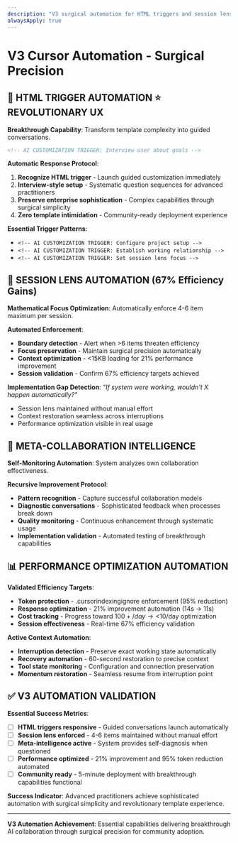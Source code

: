 ```yaml
---
description: "V3 surgical automation for HTML triggers and session lens methodology"
alwaysApply: true
---
```


# V3 Cursor Automation - Surgical Precision

## 🚀 **HTML TRIGGER AUTOMATION** ⭐ REVOLUTIONARY UX

**Breakthrough Capability**: Transform template complexity into guided conversations.

```html
<!-- AI CUSTOMIZATION TRIGGER: Interview user about goals -->
```

**Automatic Response Protocol**:
1. **Recognize HTML trigger** - Launch guided customization immediately
2. **Interview-style setup** - Systematic question sequences for advanced practitioners
3. **Preserve enterprise sophistication** - Complex capabilities through surgical simplicity
4. **Zero template intimidation** - Community-ready deployment experience

**Essential Trigger Patterns**:
- `<!-- AI CUSTOMIZATION TRIGGER: Configure project setup -->`
- `<!-- AI CUSTOMIZATION TRIGGER: Establish working relationship -->`
- `<!-- AI CUSTOMIZATION TRIGGER: Set session lens focus -->`

## 🎯 **SESSION LENS AUTOMATION** (67% Efficiency Gains)

**Mathematical Focus Optimization**: Automatically enforce 4-6 item maximum per session.

**Automated Enforcement**:
- **Boundary detection** - Alert when >6 items threaten efficiency
- **Focus preservation** - Maintain surgical precision automatically  
- **Context optimization** - <15KB loading for 21% performance improvement
- **Session validation** - Confirm 67% efficiency targets achieved

**Implementation Gap Detection**:
*"If system were working, wouldn't X happen automatically?"*
- Session lens maintained without manual effort
- Context restoration seamless across interruptions
- Performance optimization visible in real usage

## 🧠 **META-COLLABORATION INTELLIGENCE**

**Self-Monitoring Automation**: System analyzes own collaboration effectiveness.

**Recursive Improvement Protocol**:
- **Pattern recognition** - Capture successful collaboration models
- **Diagnostic conversations** - Sophisticated feedback when processes break down
- **Quality monitoring** - Continuous enhancement through systematic usage
- **Implementation validation** - Automated testing of breakthrough capabilities

## 📊 **PERFORMANCE OPTIMIZATION AUTOMATION**

**Validated Efficiency Targets**:
- **Token protection** - .cursorindexingignore enforcement (95% reduction)
- **Response optimization** - 21% improvement automation (14s → 11s)
- **Cost tracking** - Progress toward $100+/day → <$10/day optimization
- **Session effectiveness** - Real-time 67% efficiency validation

**Active Context Automation**:
- **Interruption detection** - Preserve exact working state automatically
- **Recovery automation** - 60-second restoration to precise context
- **Tool state monitoring** - Configuration and connection preservation
- **Momentum restoration** - Seamless resume from interruption point

## ✅ **V3 AUTOMATION VALIDATION**

**Essential Success Metrics**:
- [ ] **HTML triggers responsive** - Guided conversations launch automatically
- [ ] **Session lens enforced** - 4-6 items maintained without manual effort
- [ ] **Meta-intelligence active** - System provides self-diagnosis when questioned  
- [ ] **Performance optimized** - 21% improvement and 95% token reduction automated
- [ ] **Community ready** - 5-minute deployment with breakthrough capabilities functional

**Success Indicator**: Advanced practitioners achieve sophisticated automation with surgical simplicity and revolutionary template experience.

---

**V3 Automation Achievement**: Essential capabilities delivering breakthrough AI collaboration through surgical precision for community adoption.